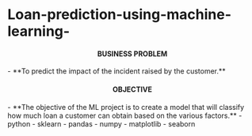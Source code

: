 # Loan-prediction-using-machine-learning-
<h4 align="center">BUSINESS PROBLEM</h4>
- **To predict the impact of the incident raised by the customer.**
<h4 align="center">OBJECTIVE</h4>
-  **The objective of the ML project is to create a model that will classify how much loan a customer can obtain based on the various factors.**
-  python
-  sklearn
-  pandas
-  numpy
-  matplotlib
-  seaborn
